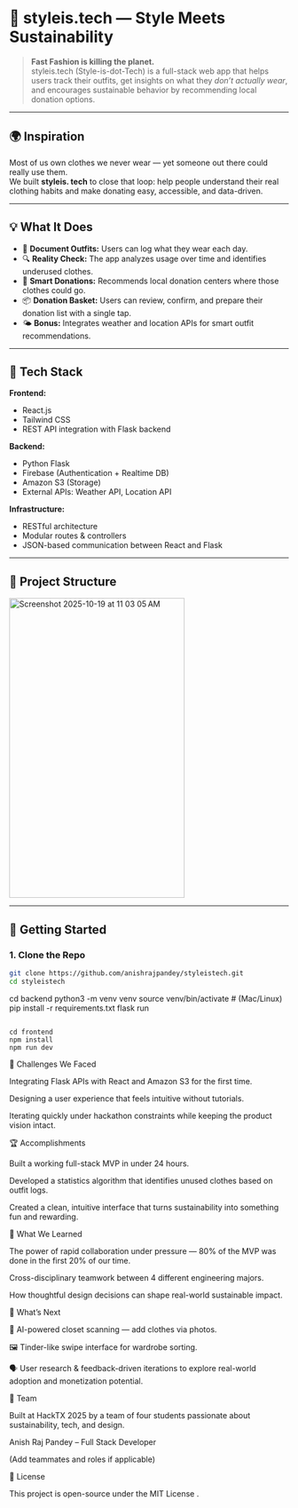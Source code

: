 # 🧥 styleis.tech — Style Meets Sustainability

> **Fast Fashion is killing the planet.**  
> styleis.tech (Style-is-dot-Tech) is a full-stack web app that helps users track their outfits, get insights on what they *don’t actually wear*, and encourages sustainable behavior by recommending local donation options.

---

## 🌍 Inspiration
Most of us own clothes we never wear — yet someone out there could really use them.  
We built **styleis. tech** to close that loop: help people understand their real clothing habits and make donating easy, accessible, and data-driven.

---

## 💡 What It Does
- 👕 **Document Outfits:** Users can log what they wear each day.
- 🔍 **Reality Check:** The app analyzes usage over time and identifies underused clothes.
- 🎁 **Smart Donations:** Recommends local donation centers where those clothes could go.
- 📦 **Donation Basket:** Users can review, confirm, and prepare their donation list with a single tap.
- 🌤 **Bonus:** Integrates weather and location APIs for smart outfit recommendations.

---

## 🧱 Tech Stack

**Frontend:**  
- React.js  
- Tailwind CSS  
- REST API integration with Flask backend  

**Backend:**  
- Python Flask  
- Firebase (Authentication + Realtime DB)  
- Amazon S3 (Storage)  
- External APIs: Weather API, Location API  

**Infrastructure:**  
- RESTful architecture  
- Modular routes & controllers  
- JSON-based communication between React and Flask  

---

## 🧩 Project Structure

<img width="316" height="540" alt="Screenshot 2025-10-19 at 11 03 05 AM" src="https://github.com/user-attachments/assets/75890397-7533-4778-a98b-ca41cb5fd48e" />


---

## 🚀 Getting Started

### 1. Clone the Repo
```bash
git clone https://github.com/anishrajpandey/styleistech.git
cd styleistech

```

cd backend
python3 -m venv venv
source venv/bin/activate      # (Mac/Linux)
pip install -r requirements.txt
flask run
```

cd frontend
npm install
npm run dev
```
🧠 Challenges We Faced

Integrating Flask APIs with React and Amazon S3 for the first time.

Designing a user experience that feels intuitive without tutorials.

Iterating quickly under hackathon constraints while keeping the product vision intact.

🏆 Accomplishments

Built a working full-stack MVP in under 24 hours.

Developed a statistics algorithm that identifies unused clothes based on outfit logs.

Created a clean, intuitive interface that turns sustainability into something fun and rewarding.

🧭 What We Learned

The power of rapid collaboration under pressure — 80% of the MVP was done in the first 20% of our time.

Cross-disciplinary teamwork between 4 different engineering majors.

How thoughtful design decisions can shape real-world sustainable impact.

🔮 What’s Next

🤳 AI-powered closet scanning — add clothes via photos.

🖼 Tinder-like swipe interface for wardrobe sorting.

🗣 User research & feedback-driven iterations to explore real-world adoption and monetization potential.

🤝 Team

Built at HackTX 2025 by a team of four students passionate about sustainability, tech, and design.

Anish Raj Pandey – Full Stack Developer

(Add teammates and roles if applicable)

📜 License

This project is open-source under the MIT License
.



